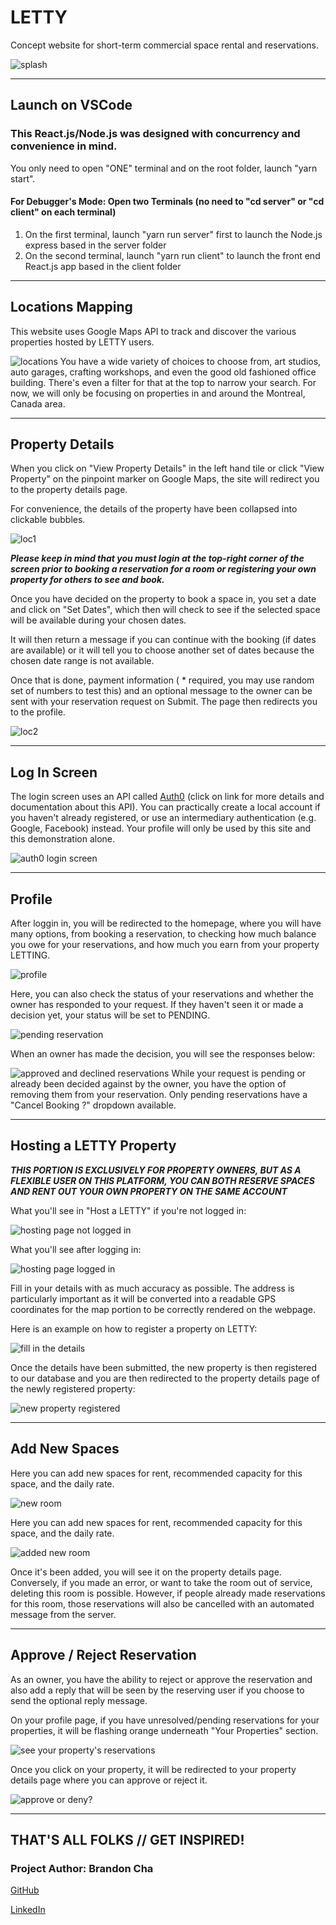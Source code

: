 # LETTY
Concept website for short-term commercial space rental and reservations.

<img src="screenshots/home.JPG" alt="splash" />

---
Launch on VSCode
---
### This React.js/Node.js was designed with concurrency and convenience in mind.
You only need to open "ONE" terminal and on the root folder, launch "yarn start".

#### For Debugger's Mode: Open two Terminals (no need to "cd server" or "cd client" on each terminal)
1) On the first terminal, launch "yarn run server" first to launch the Node.js express based in the server folder
2) On the second terminal, launch "yarn run client" to launch the front end React.js app based in the client folder

---
Locations Mapping
---
This website uses Google Maps API to track and discover the various properties hosted by LETTY users.

<img src="screenshots/maps.JPG" alt="locations" />
You have a wide variety of choices to choose from, art studios, auto garages, crafting workshops, and even the good old fashioned office building. There's even a filter for that at the top to narrow your search. For now, we will only be focusing on properties in and around the Montreal, Canada area.

---
Property Details
---
When you click on "View Property Details" in the left hand tile or click "View Property" on the pinpoint marker on Google Maps, the site will redirect you to the property details page.

For convenience, the details of the property have been collapsed into clickable bubbles.

<img src="screenshots/location2.JPG" alt="loc1" />

<b>***Please keep in mind that you must login at the top-right corner of the screen prior to booking a reservation for a room or registering your own property for others to see and book.***</b>

Once you have decided on the property to book a space in, you set a date and click on "Set Dates", which then will check to see if the selected space will be available during your chosen dates.

It will then return a message if you can continue with the booking (if dates are available) or it will tell you to choose another set of dates because the chosen date range is not available.

Once that is done, payment information ( * required, you may use random set of numbers to test this) and an optional message to the owner can be sent with your reservation request on Submit. The page then redirects you to the profile.

<img src="screenshots/locations1.JPG" alt="loc2" />

---
Log In Screen
---
The login screen uses an API called <a href="https://auth0.com/">Auth0</a> (click on link for more details and documentation about this API). You can practically create a local account if you haven't already registered, or use an intermediary authentication (e.g. Google, Facebook) instead. Your profile will only be used by this site and this demonstration alone.

<img src="screenshots/auth0.JPG" alt="auth0 login screen" />

---
Profile
---
After loggin in, you will be redirected to the homepage, where you will have many options, from booking a reservation, to checking how much balance you owe for your reservations, and how much you earn from your property LETTING.

<img src="screenshots/Capture.JPG" alt="profile" />

Here, you can also check the status of your reservations and whether the owner has responded to your request. If they haven't seen it or made a decision yet, your status will be set to PENDING.

<img src="screenshots/reservationpend.JPG" alt="pending reservation" />

When an owner has made the decision, you will see the responses below:

<img src="screenshots/profile.JPG" alt="approved and declined reservations" />
While your request is pending or already been decided against by the owner, you have the option of removing them from your reservation. Only pending reservations have a "Cancel Booking ?" dropdown available.

---
Hosting a LETTY Property
---
***THIS PORTION IS EXCLUSIVELY FOR PROPERTY OWNERS, BUT AS A FLEXIBLE USER ON THIS PLATFORM, YOU CAN BOTH RESERVE SPACES AND RENT OUT YOUR OWN PROPERTY ON THE SAME ACCOUNT***

What you'll see in "Host a LETTY" if you're not logged in:

<img src="screenshots/host1.JPG" alt="hosting page not logged in" />

What you'll see after logging in:

<img src="screenshots/host2.JPG" alt="hosting page logged in" />

Fill in your details with as much accuracy as possible. The address is particularly important as it will be converted into a readable GPS coordinates for the map portion to be correctly rendered on the webpage.

Here is an example on how to register a property on LETTY:

<img src="screenshots/registering.JPG" alt="fill in the details" />

Once the details have been submitted, the new property is then registered to our database and you are then redirected to the property details page of the newly registered property:

<img src="screenshots/newprop.JPG" alt="new property registered" />

---

Add New Spaces
---

Here you can add new spaces for rent, recommended capacity for this space, and the daily rate.

<img src="screenshots/newroom.JPG" alt="new room" />

Here you can add new spaces for rent, recommended capacity for this space, and the daily rate.

<img src="screenshots/addedroom.JPG" alt="added new room" />

Once it's been added, you will see it on the property details page. Conversely, if you made an error, or want to take the room out of service, deleting this room is possible. However, if people already made reservations for this room, those reservations will also be cancelled with an automated message from the server.

---
Approve / Reject Reservation
---
As an owner, you have the ability to reject or approve the reservation and also add a reply that will be seen by the reserving user if you choose to send the optional reply message.

On your profile page, if you have unresolved/pending reservations for your properties, it will be flashing orange underneath "Your Properties" section.

<img src="screenshots/seeprofile.JPG" alt="see your property's reservations" />

Once you click on your property, it will be redirected to your property details page where you can approve or reject it.

<img src="screenshots/tobe.JPG" alt="approve or deny?" />

---
THAT'S ALL FOLKS // GET INSPIRED!
---
### Project Author: Brandon Cha

<a href="https://github.com/bcha92">GitHub</a>

<a href="https://www.linkedin.com/in/brandon-cha-928775a8/">LinkedIn</a>
